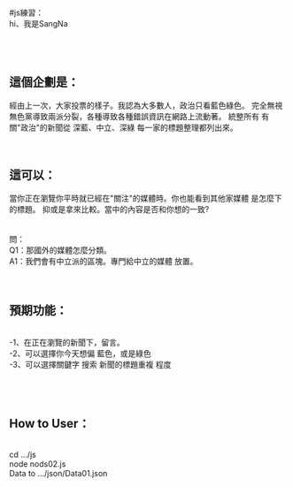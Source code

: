 <br>#js練習：
<br>hi、我是SangNa
<br>
<br>
<br>
<br><h2>這個企劃是：</h2>
    經由上一次，大家投票的樣子。我認為大多數人，政治只看藍色綠色。
    完全無視無色黨導致兩派分裂，各種導致各種錯誤資訊在網路上流動著。
    統整所有 有關"政治"的新聞從 深藍、中立、深綠 每一家的標題整理都列出來。


<br><h2>這可以：</h2>
    當你正在瀏覽你平時就已經在"關注"的媒體時。你也能看到其他家媒體 是怎麼下的標題。
    抑或是拿來比較。當中的內容是否和你想的一致?
<br>
<br>
<br>問：
<br>Q1：那國外的媒體怎麼分類。
<br>A1：我們會有中立派的區塊。專門給中立的媒體 放置。
<br>
<br>
<br>
  <h2>預期功能：</h2><br>
    -1、在正在瀏覽的新聞下，留言。<br>
    -2、可以選擇你今天想偏 藍色，或是綠色<br>
    -3、可以選擇關鍵字 搜索 新聞的標題重複 程度<br>


<br>
<br>
<br>
<h2>How to User：</h2><br>
    cd .../js<br>
    node nods02.js<br>
    Data to .../json/Data01.json<br>
